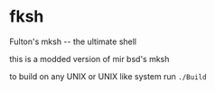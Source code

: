 # fksh
Fulton's mksh -- the ultimate shell

this is a modded version of mir bsd's mksh 

to build on any UNIX or UNIX like system run `./Build`

